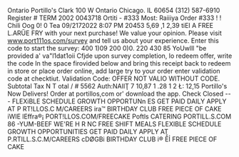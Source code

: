 Ontario Portillo's Clark 100 W Ontario Chicago. IL 60654 (312) 587-6910 Register # TERM 2002 0043718 Ortiti - #333 Most: Raiiiya Order #333 ! ! Chili Oog 0! 0 Tea 09/2172022 8:07 PM 20453 5,69 ,1 2,39 tiEI A FREE L.ARŰE FRY with your next purchase! We value your opinion. Please visit www.port111os.com/survey and tell us about your experience. Enter this code to start the survey: 400 1)09 200 0)0. 220 430 85 YoUwlll "be provided a' va"l1dat1oii Cfjde upon survey completion, lo redeem offer, write the code In the space firovided below and bring this receipt back to redeem in store or place order online, add large try to your order enter validation code at checktiut. Validation Code: OFFER NOT VALIO WITHOUT CODE. Subtotal Tax N T otal / # 5562 Auth:NAIlŢ 7 10,87 1 .28 1 2 Ł: 12,15 Portillo's Now Delivers! Order at portillos,com or' download the app. Check Closed --- FLEXiBLE SCHEDULE GROWTH OPPORTUNn ES GET PAID DAILY APPLY AT P RT!LLOS.C M/CAREERS ira™ BIRTHDAY CLUB FREE PIECE OF CAKE iWIE lEffra®¡ PORT!LLOS.COM/FREECAKE Poftls CATERING PORTILL.S.COM 86 -YUM-BEEF WE'RE H R NC FREE SHIFT MEALS FLEXIBLE SCHEDULE GROWTH OPPORTUNITIES GET PAID DAILY APPLY AT P.RTILL.S.C.M/CAREERS cDØGBi BIRTHDAY CLUB i® ỄỈ FREE PIECE OF CAKE